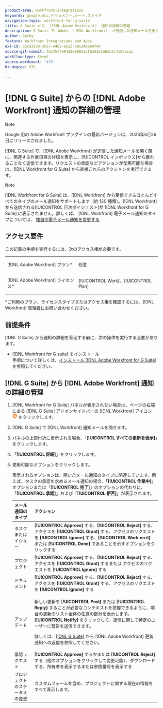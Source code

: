 ```yaml
---
product-area: workfront-integrations
keywords: google,doc,ドキュメント,シート,スライド
navigation-topic: workfront-for-g-suite
title: G Suite から  [!DNL Adobe Workfront]  通知の詳細の管理
description: G Suite で、Adobe  [!DNL Workfront]  が送信した通知メールを開く際に、関連する作業項目の詳細を表示し、インボックスから離れることなく返信できます。リクエストの承認などアクションが使用可能な場合は、Workfront for G Suite から直接これらのアクションを実行できます。
author: Becky
feature: Workfront Integrations and Apps
exl-id: d5ca31d8-3667-4405-a523-3dc248a94746
source-git-commit: f6335f4e94d286681adfb50165562b2c41b5acac
workflow-type: tm+mt
source-wordcount: '475'
ht-degree: 97%

---
```


# [!DNL G Suite] からの [!DNL Adobe Workfront] 通知の詳細の管理

>[!NOTE]
>
>Google 用の Adobe Workfront プラグインの最新バージョンは、2023年6月26日にリリースされました。

[!DNL G Suite] で、[!DNL Adobe Workfront] が送信した通知メールを開く際に、関連する作業項目の詳細を表示し、[!UICONTROL インボックス]から離れることなく返信できます。リクエストの承認などアクションが使用可能な場合は、[!DNL Workfront for G Suite] から直接これらのアクションを実行できます。

>[!NOTE]
>
> [!DNL Workfront for G Suite] は、[!DNL Workfront] から受信できるほとんどすべてのタイプのメール通知をサポートします（約 120 種類）。[!DNL Workfront] から送信される[!UICONTROL 日次ダイジェスト]が [!DNL Workfront for G Suite] に表示されません。詳しくは、 [!DNL Workfront] 電子メール通知のタイプについては、 [独自の電子メール通知を変更する](../../workfront-basics/using-notifications/activate-or-deactivate-your-own-event-notifications.md).

## アクセス要件

この記事の手順を実行するには、次のアクセス権が必要です。

<table style="table-layout:auto"> 
 <col> 
 <col> 
 <tbody> 
  <tr> 
   <td role="rowheader">[!DNL Adobe Workfront] プラン*</td> 
   <td> <p>任意</p> </td> 
  </tr> 
  <tr> 
   <td role="rowheader">[!DNL Adobe Workfront] ライセンス*</td> 
   <td> <p>[!UICONTROL Work]、[!UICONTROL Plan]</p> </td> 
  </tr> 
  </tbody> 
</table>

&#42;ご利用のプラン、ライセンスタイプまたはアクセス権を確認するには、[!DNL Workfront] 管理者にお問い合わせください。

## 前提条件

[!DNL G Suite] から通知の詳細を管理する前に、次の操作を実行する必要があります。

* [!DNL Workfront for G suite] をインストール\
   手順について詳しくは、[インストール [!DNL Adobe Workfront for G Suite]](../../workfront-integrations-and-apps/workfront-for-g-suite/install-workfront-for-gsuite.md)を参照してください。

## [!DNL G Suite] から [!DNL Adobe Workfront] 通知の詳細の管理

1. [!DNL Workfront for G Suite] パネルが表示されない場合は、ページの右端にある [!DNL G Suite] アドオンサイドバーの [!DNL Workfront] アイコン ![](assets/wf-lion-icon.png) をクリックします。
1. [!DNL G Suite] で [!DNL Workfront] 通知メールを開きます。
1. パネルの上部付近に表示される場合、「**[!UICONTROL すべての更新を表示]**」をクリックします。
1. 「**[!UICONTROL 詳細]**」をクリックします。
1. 使用可能なオプションをクリックします。

   表示されるオプションは、開いたメール通知のタイプに関連しています。例えば、タスクの承認を求めるメール通知の場合、「**[!UICONTROL 作業中]**」オプションまたは「**[!UICONTROL 完了]**」のオプションの代わりに、「**[!UICONTROL 承認]**」および「**[!UICONTROL 拒否]**」が表示されます。

   <table style="table-layout:auto"> 
    <col> 
    <col> 
    <thead> 
     <tr> 
      <th>メール通知のタイプ</th> 
      <th>アクション</th> 
     </tr> 
    </thead> 
    <tbody> 
     <tr> 
      <td>タスクまたはイシュー</td> 
      <td><strong>[!UICONTROL Approve]</strong> する、<strong>[!UICONTROL Reject]</strong> する、アクセスを <strong>[!UICONTROL Grant]</strong> する、アクセスのリクエストを <strong>[!UICONTROL Ignore]</strong> する、<strong>[!UICONTROL Work on it]</strong> または <strong>[!UICONTROL Done]</strong> であることを示すオプションをクリックする</td> 
     </tr> 
     <tr> 
      <td>プロジェクト</td> 
      <td><strong>[!UICONTROL Approve]</strong> する、<strong>[!UICONTROL Reject]</strong> する、アクセスを <strong>[!UICONTROL Grant]</strong> するまたは アクセスのリクエストを <strong>[!UICONTROL Ignore]</strong> する</td> 
     </tr> 
     <tr> 
      <td>ドキュメント</td> 
      <td><strong>[!UICONTROL Approve]</strong> する、<strong>[!UICONTROL Reject]</strong> する、アクセスを <strong>[!UICONTROL Grant]</strong> する、アクセスのリクエストを <strong>[!UICONTROL Ignore]</strong> する</td> 
     </tr> 
     <tr> 
      <td>アップデート </td> 
      <td> <p>新しい更新を <strong>[!UICONTROL Post]</strong> または <strong>[!UICONTROL Reply]</strong> することが必要なコンテキストを把握できるように、項目の更新のリスト全体の任意の部分を表示します。<strong>[!UICONTROL Notify]</strong> をクリックして、返信に関して特定のユーザーに警告を送信できます。 </p> <p>詳しくは、<a href="../../workfront-integrations-and-apps/workfront-for-g-suite/reply-to-wf-update-notification-from-gsuite.md" class="MCXref xref">[!DNL G Suite]</a> から [!DNL Adobe Workfront] 更新通知への返信を参照してください。</p> </td> 
     </tr> 
     <tr> 
      <td>承認リクエスト</td> 
      <td><strong>[!UICONTROL Approve]</strong> するかまたは <strong>[!UICONTROL Reject]</strong> する（他のオプションをクリックして変更可能）、ダウンロードする、所有者を表示するまたは参照番号を表示する</td> 
     </tr> 
     <tr> 
      <td>プロジェクトのステータスの変更</td> 
      <td> カスタムフォームを含め、プロジェクトに関する現在の情報をすべて表示します。 </td> 
     </tr> 
    </tbody> 
   </table>
